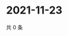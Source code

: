 # 2021-11-23

共 0 条

<!-- BEGIN WEIBO -->
<!-- 最后更新时间 Tue Nov 23 2021 03:09:27 GMT+0800 (China Standard Time) -->

<!-- END WEIBO -->
